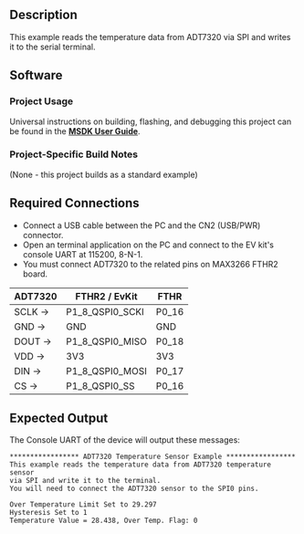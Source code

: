 ## Description

This example reads the temperature data from ADT7320 via SPI and writes it to the serial terminal.


## Software

### Project Usage

Universal instructions on building, flashing, and debugging this project can be found in the **[MSDK User Guide](https://analog-devices-msdk.github.io/msdk/USERGUIDE/)**.

### Project-Specific Build Notes

(None - this project builds as a standard example)

## Required Connections

-   Connect a USB cable between the PC and the CN2 (USB/PWR) connector.
-   Open an terminal application on the PC and connect to the EV kit's console UART at 115200, 8-N-1.
-   You must connect ADT7320 to the related pins on MAX3266 FTHR2 board.    
    
| ADT7320 | FTHR2 / EvKit   | FTHR  |
| ------- | --------------- | ----- |
| SCLK -> | P1_8_QSPI0_SCKI | P0_16 |
| GND ->  | GND             | GND   |
| DOUT -> | P1_8_QSPI0_MISO | P0_18 |
| VDD ->  | 3V3             | 3V3   |
| DIN ->  | P1_8_QSPI0_MOSI | P0_17 |
| CS ->   | P1_8_QSPI0_SS   | P0_16 |

## Expected Output

The Console UART of the device will output these messages:

```
***************** ADT7320 Temperature Sensor Example *****************
This example reads the temperature data from ADT7320 temperature sensor
via SPI and write it to the terminal.
You will need to connect the ADT7320 sensor to the SPI0 pins.

Over Temperature Limit Set to 29.297
Hysteresis Set to 1
Temperature Value = 28.438, Over Temp. Flag: 0

```

